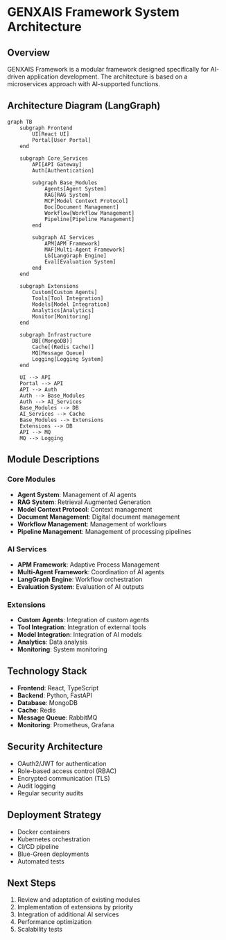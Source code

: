 # GENXAIS Framework System Architecture

## Overview

GENXAIS Framework is a modular framework designed specifically for AI-driven application development. The architecture is based on a microservices approach with AI-supported functions.

## Architecture Diagram (LangGraph)

```mermaid
graph TB
    subgraph Frontend
        UI[React UI]
        Portal[User Portal]
    end

    subgraph Core_Services
        API[API Gateway]
        Auth[Authentication]
        
        subgraph Base_Modules
            Agents[Agent System]
            RAG[RAG System] 
            MCP[Model Context Protocol]
            Doc[Document Management]
            Workflow[Workflow Management]
            Pipeline[Pipeline Management]
        end

        subgraph AI_Services
            APM[APM Framework]
            MAF[Multi-Agent Framework] 
            LG[LangGraph Engine]
            Eval[Evaluation System]
        end
    end

    subgraph Extensions
        Custom[Custom Agents]
        Tools[Tool Integration]
        Models[Model Integration]
        Analytics[Analytics]
        Monitor[Monitoring]
    end

    subgraph Infrastructure
        DB[(MongoDB)]
        Cache[(Redis Cache)]
        MQ[Message Queue]
        Logging[Logging System]
    end

    UI --> API
    Portal --> API
    API --> Auth
    Auth --> Base_Modules
    Auth --> AI_Services
    Base_Modules --> DB
    AI_Services --> Cache
    Base_Modules --> Extensions
    Extensions --> DB
    API --> MQ
    MQ --> Logging
```

## Module Descriptions

### Core Modules

- **Agent System**: Management of AI agents
- **RAG System**: Retrieval Augmented Generation
- **Model Context Protocol**: Context management
- **Document Management**: Digital document management
- **Workflow Management**: Management of workflows
- **Pipeline Management**: Management of processing pipelines

### AI Services

- **APM Framework**: Adaptive Process Management
- **Multi-Agent Framework**: Coordination of AI agents
- **LangGraph Engine**: Workflow orchestration
- **Evaluation System**: Evaluation of AI outputs

### Extensions

- **Custom Agents**: Integration of custom agents
- **Tool Integration**: Integration of external tools
- **Model Integration**: Integration of AI models
- **Analytics**: Data analysis
- **Monitoring**: System monitoring

## Technology Stack

- **Frontend**: React, TypeScript
- **Backend**: Python, FastAPI
- **Database**: MongoDB
- **Cache**: Redis
- **Message Queue**: RabbitMQ
- **Monitoring**: Prometheus, Grafana

## Security Architecture

- OAuth2/JWT for authentication
- Role-based access control (RBAC)
- Encrypted communication (TLS)
- Audit logging
- Regular security audits

## Deployment Strategy

- Docker containers
- Kubernetes orchestration
- CI/CD pipeline
- Blue-Green deployments
- Automated tests

## Next Steps

1. Review and adaptation of existing modules
2. Implementation of extensions by priority
3. Integration of additional AI services
4. Performance optimization
5. Scalability tests 
